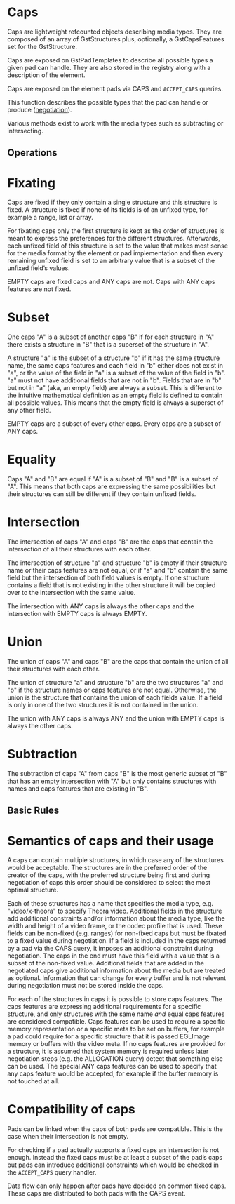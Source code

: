 # Caps

Caps are lightweight refcounted objects describing media types. They are
composed of an array of GstStructures plus, optionally, a
GstCapsFeatures set for the GstStructure.

Caps are exposed on GstPadTemplates to describe all possible types a
given pad can handle. They are also stored in the registry along with a
description of the element.

Caps are exposed on the element pads via CAPS and `ACCEPT_CAPS` queries.

This function describes the possible types that the pad can handle or
produce ([negotiation](design/negotiation.md)).

Various methods exist to work with the media types such as subtracting
or intersecting.

## Operations

# Fixating

Caps are fixed if they only contain a single structure and this
structure is fixed. A structure is fixed if none of its fields
is of an unfixed type, for example a range, list or array.

For fixating caps only the first structure is kept as the order of
structures is meant to express the preferences for the different
structures. Afterwards, each unfixed field of this structure is set to
the value that makes most sense for the media format by the element or
pad implementation and then every remaining unfixed field is set to an
arbitrary value that is a subset of the unfixed field’s values.

EMPTY caps are fixed caps and ANY caps are not. Caps with ANY caps
features are not fixed.

# Subset

One caps "A" is a subset of another caps "B" if for each structure in
"A" there exists a structure in "B" that is a superset of the structure
in "A".

A structure "a" is the subset of a structure "b" if it has the same
structure name, the same caps features and each field in "b" either does not
exist in "a", or the value of the field in "a" is a subset of the value of the
field in "b". "a" must not have additional fields that are not in "b".  Fields
that are in "b" but not in "a" (aka, an empty field) are always a subset.
This is different to the intuitive mathematical definition as an empty field
is defined to contain all possible values.  This means that the empty field is
always a superset of any other field.

EMPTY caps are a subset of every other caps. Every caps are a subset of
ANY caps.

# Equality

Caps "A" and "B" are equal if "A" is a subset of "B" and "B" is a subset
of "A". This means that both caps are expressing the same possibilities
but their structures can still be different if they contain unfixed
fields.

# Intersection

The intersection of caps "A" and caps "B" are the caps that contain the
intersection of all their structures with each other.

The intersection of structure "a" and structure "b" is empty if their
structure name or their caps features are not equal, or if "a" and "b"
contain the same field but the intersection of both field values is
empty. If one structure contains a field that is not existing in the
other structure it will be copied over to the intersection with the same
value.

The intersection with ANY caps is always the other caps and the
intersection with EMPTY caps is always EMPTY.

# Union

The union of caps "A" and caps "B" are the caps that contain the union
of all their structures with each other.

The union of structure "a" and structure "b" are the two structures "a"
and "b" if the structure names or caps features are not equal.
Otherwise, the union is the structure that contains the union of each
fields value. If a field is only in one of the two structures it is not
contained in the union.

The union with ANY caps is always ANY and the union with EMPTY caps is
always the other caps.

# Subtraction

The subtraction of caps "A" from caps "B" is the most generic subset of
"B" that has an empty intersection with "A" but only contains structures
with names and caps features that are existing in "B".

## Basic Rules

# Semantics of caps and their usage

A caps can contain multiple structures, in which case any of the
structures would be acceptable. The structures are in the preferred
order of the creator of the caps, with the preferred structure being
first and during negotiation of caps this order should be considered to
select the most optimal structure.

Each of these structures has a name that specifies the media type, e.g.
"video/x-theora" to specify Theora video. Additional fields in the
structure add additional constraints and/or information about the media
type, like the width and height of a video frame, or the codec profile
that is used. These fields can be non-fixed (e.g. ranges) for non-fixed
caps but must be fixated to a fixed value during negotiation. If a field
is included in the caps returned by a pad via the CAPS query, it imposes
an additional constraint during negotiation. The caps in the end must
have this field with a value that is a subset of the non-fixed value.
Additional fields that are added in the negotiated caps give additional
information about the media but are treated as optional. Information
that can change for every buffer and is not relevant during negotiation
must not be stored inside the caps.

For each of the structures in caps it is possible to store caps
features. The caps features are expressing additional requirements for a
specific structure, and only structures with the same name *and* equal
caps features are considered compatible. Caps features can be used to
require a specific memory representation or a specific meta to be set on
buffers, for example a pad could require for a specific structure that
it is passed EGLImage memory or buffers with the video meta. If no caps
features are provided for a structure, it is assumed that system memory
is required unless later negotiation steps (e.g. the ALLOCATION query)
detect that something else can be used. The special ANY caps features
can be used to specify that any caps feature would be accepted, for
example if the buffer memory is not touched at all.

# Compatibility of caps

Pads can be linked when the caps of both pads are compatible. This is
the case when their intersection is not empty.

For checking if a pad actually supports a fixed caps an intersection is
not enough. Instead the fixed caps must be at least a subset of the
pad’s caps but pads can introduce additional constraints which would
be checked in the `ACCEPT_CAPS` query handler.

Data flow can only happen after pads have decided on common fixed caps.
These caps are distributed to both pads with the CAPS event.

